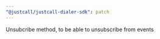 ```yaml
---
"@justcall/justcall-dialer-sdk": patch
---
```


Unsubcribe method, to be able to unsubscribe from events
